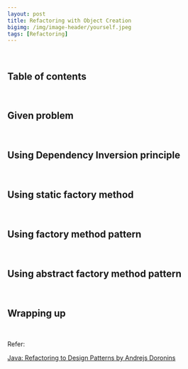 ```yaml
---
layout: post
title: Refactoring with Object Creation
bigimg: /img/image-header/yourself.jpeg
tags: [Refactoring]
---
```





<br>

## Table of contents





<br>

## Given problem






<br>

## Using Dependency Inversion principle






<br>

## Using static factory method




<br>

## Using factory method pattern




<br>

## Using abstract factory method pattern




<br>

## Wrapping up




<br>

Refer:

[Java: Refactoring to Design Patterns by Andrejs Doronins](https://app.pluralsight.com/library/courses/java-refactoring-design-patterns/table-of-contents)

